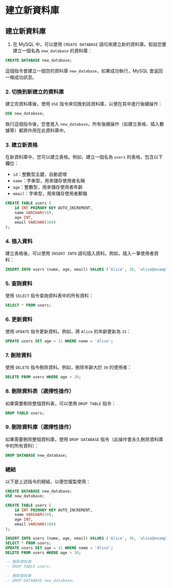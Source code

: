 # 建立新資料庫

## 建立新資料庫 

1. 在 MySQL 中，可以使用 `CREATE DATABASE` 語句來建立新的資料庫。假設您要建立一個名為 `new_database` 的資料庫：

```sql
CREATE DATABASE new_database;
```

這個指令會建立一個空的資料庫 `new_database`，如果成功執行，MySQL 會返回一條成功訊息。

### 2. 切換到新建立的資料庫

建立完資料庫後，使用 `USE` 指令來切換到該資料庫，以便在其中進行後續操作：

```sql
USE new_database;
```

執行這個指令後，您會進入 `new_database`，所有後續操作（如建立表格、插入數據等）都將作用在此資料庫中。

### 3. 建立新表格

在新資料庫中，您可以建立表格。例如，建立一個名為 `users` 的表格，包含以下欄位：
- `id`：整數型主鍵，自動遞增
- `name`：字串型，用來儲存使用者名稱
- `age`：整數型，用來儲存使用者年齡
- `email`：字串型，用來儲存使用者郵箱

```sql
CREATE TABLE users (
    id INT PRIMARY KEY AUTO_INCREMENT,
    name VARCHAR(50),
    age INT,
    email VARCHAR(100)
);
```

### 4. 插入資料

建立表格後，可以使用 `INSERT INTO` 語句插入資料。例如，插入一筆使用者資料：

```sql
INSERT INTO users (name, age, email) VALUES ('Alice', 30, 'alice@example.com');
```

### 5. 查詢資料

使用 `SELECT` 指令查詢資料表中的所有資料：

```sql
SELECT * FROM users;
```

### 6. 更新資料

使用 `UPDATE` 指令更新資料。例如，將 `Alice` 的年齡更新為 `31`：

```sql
UPDATE users SET age = 31 WHERE name = 'Alice';
```

### 7. 刪除資料

使用 `DELETE` 指令刪除資料。例如，刪除年齡大於 `30` 的使用者：

```sql
DELETE FROM users WHERE age > 30;
```

### 8. 刪除資料表（選擇性操作）

如果需要刪除整個資料表，可以使用 `DROP TABLE` 指令：

```sql
DROP TABLE users;
```

### 9. 刪除資料庫（選擇性操作）

如果需要刪除整個資料庫，使用 `DROP DATABASE` 指令（此操作會永久刪除資料庫中的所有資料）：

```sql
DROP DATABASE new_database;
```

### 總結
以下是上述指令的總結，以便您複製使用：

```sql
CREATE DATABASE new_database;
USE new_database;

CREATE TABLE users (
    id INT PRIMARY KEY AUTO_INCREMENT,
    name VARCHAR(50),
    age INT,
    email VARCHAR(100)
);

INSERT INTO users (name, age, email) VALUES ('Alice', 30, 'alice@example.com');
SELECT * FROM users;
UPDATE users SET age = 31 WHERE name = 'Alice';
DELETE FROM users WHERE age > 30;

-- 刪除資料表
-- DROP TABLE users;

-- 刪除資料庫
-- DROP DATABASE new_database;
```


